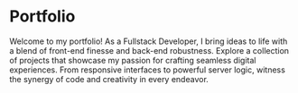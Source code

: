 # Portfolio
Welcome to my portfolio! As a Fullstack Developer, I bring ideas to life with a blend of front-end finesse and back-end robustness. Explore a collection of projects that showcase my passion for crafting seamless digital experiences. From responsive interfaces to powerful server logic, witness the synergy of code and creativity in every endeavor.
